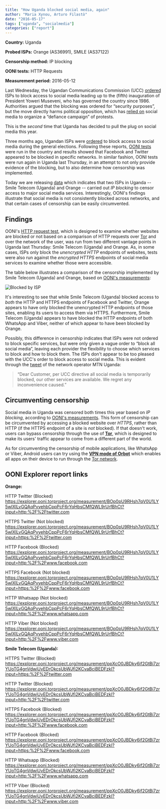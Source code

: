 ```yaml
---
title: "How Uganda blocked social media, again"
author: "Maria Xynou, Arturo Filastò"
date: "2016-05-17"
tags: ["uganda", "socialmedia"]
categories: ["report"]
---
```


**Country:** Uganda

**Probed ISPs:** Orange (AS36991), SMILE (AS37122) 

**Censorship method:** IP blocking

**OONI tests:** HTTP Requests

**Measurement period:** 2016-05-12


Last Wednesday, the Ugandan Communications Commission (UCC)
[ordered](https://freedomhouse.org/article/uganda-social-media-ordered-blocked-museveni-inauguration)
ISPs to block access to social media leading up to the (fifth) inauguration of
President Yoweri Museveni, who has governed the country since 1986. Authorities
argued that the blocking was ordered for “security purposes”, but the move
directly harms political opposition, which has [relied
on](https://advox.globalvoices.org/2016/05/11/social-media-blocked-in-uganda-ahead-of-president-musevenis-inauguration/)
social media to organize a “defiance campaign” of protests.

This is the *second* time that Uganda has decided to pull the plug on social
media this year.

Three months ago, Ugandan ISPs were
[ordered](http://www.bbc.com/news/world-africa-35601220) to block access to
social media during the general elections. Following these reports, [OONI
tests](https://github.com/TheTorProject/ooni-spec) were run in the country and
results showed that Facebook and Twitter appeared to be blocked in specific
networks. In similar fashion, OONI tests were run again in Uganda last
Thursday, in an attempt to not only provide evidence of the blocking, but to
also determine how censorship was implemented.

Today we are releasing [data](https://explorer.ooni.torproject.org/country/UG)
which indicates that two ISPs in Uganda -- Smile Telecom (Uganda) and Orange --
carried out *IP blocking* to censor access to major social media services.
Interestingly, OONI's findings illustrate that social media is not consistently
blocked across networks, and that certain cases of censorship can be easily
circumvented.

## Findings

OONI's [HTTP request
test](https://github.com/TheTorProject/ooni-probe/blob/master/docs/source/tests/http_requests.rst),
which is designed to examine whether websites are blocked or not based on a
comparison of HTTP requests over [Tor](https://www.torproject.org/) and over
the network of the user, was run from two different vantage points in Uganda
last Thursday: Smile Telecom (Uganda) and Orange. As, in some cases, ISPs only
block the *unencrypted HTTP* endpoints of websites, tests were also run against
the *encrypted HTTPS* endpoints of social media services to examine whether
those were accessible.

The table below illustrates a comparison of the censorship implemented by Smile
Telecom (Uganda) and Orange, based on [OONI's
measurements](https://explorer.ooni.torproject.org/country/UG):

![Blocked by ISP](/post/uganda-social-media/table.png)

It's interesting to see that while Smile Telecom (Uganda) blocked access to
*both* the HTTP and HTTPS endpoints of Facebook and Twitter, Orange appears to
have only blocked the unencrypted HTTP endpoints of those sites, enabling its
users to access them via HTTPS. Furthermore, Smile Telecom (Uganda) appears to
have blocked the HTTP endpoints of both WhatsApp and Viber, neither of which
appear to have been blocked by Orange.

Possibly, this difference in censorship indicates that ISPs were not ordered to
block specific services, but were only given a vague order to “block all social
media”, leaving each provider the flexibility to choose which services to block
and how to block them. The ISPs don't appear to be too pleased with the UCC's
order to block access to social media.  This is evident through the
[tweet](https://twitter.com/mtnug/status/730684160407375872) of the network
operator MTN Uganda:

> “Dear Customer, per UCC directive all social media is temporarily blocked,
> our other services are available. We regret any inconvenience caused.”

## Circumventing censorship

Social media in Uganda was censored both times this year based on *IP
blocking*, according to [OONI's
measurements](https://explorer.ooni.torproject.org/country/UG). This form of
censorship can be circumvented by accessing a blocked website over *HTTPS*,
rather than HTTP (if the HTTPS endpoint of a site is *not* blocked).  If that
doesn't work, users can bypass censorship through the use of
**[Tor](https://www.torproject.org/)**, which is designed to make its users'
traffic appear to come from a different part of the world.

As for circumventing the censorship of mobile applications, like WhatsApp or
Viber, Android users can try using the **[VPN mode of
Orbot](https://www.torproject.org/docs/android.html.en)** which enables all
apps on their device to run through the [Tor
network](https://www.torproject.org/).

## OONI Explorer report links

**Orange:**

HTTP Twitter (Blocked)
https://explorer.ooni.torproject.org/measurement/BOp0pU9RHsh7qV0U1LY5wlXlLvGQAqPvyehbCppPcF6rYqHbsCMfQWL9rUrfBhCt?input=http:%2F%2Ftwitter.com

HTTPS Twitter (Not blocked)
https://explorer.ooni.torproject.org/measurement/BOp0pU9RHsh7qV0U1LY5wlXlLvGQAqPvyehbCppPcF6rYqHbsCMfQWL9rUrfBhCt?input=https:%2F%2Ftwitter.com

HTTP Facebook (Blocked)
https://explorer.ooni.torproject.org/measurement/BOp0pU9RHsh7qV0U1LY5wlXlLvGQAqPvyehbCppPcF6rYqHbsCMfQWL9rUrfBhCt?input=http:%2F%2Fwww.facebook.com

HTTPS Facebook (Not blocked)
https://explorer.ooni.torproject.org/measurement/BOp0pU9RHsh7qV0U1LY5wlXlLvGQAqPvyehbCppPcF6rYqHbsCMfQWL9rUrfBhCt?input=https:%2F%2Fwww.facebook.com

HTTP Whatsapp (Not blocked)
https://explorer.ooni.torproject.org/measurement/BOp0pU9RHsh7qV0U1LY5wlXlLvGQAqPvyehbCppPcF6rYqHbsCMfQWL9rUrfBhCt?input=http:%2F%2Fwww.whatsapp.com

HTTP Viber (Not blocked)
https://explorer.ooni.torproject.org/measurement/BOp0pU9RHsh7qV0U1LY5wlXlLvGQAqPvyehbCppPcF6rYqHbsCMfQWL9rUrfBhCt?input=http:%2F%2Fwww.viber.com

**Smile Telecom (Uganda):**

HTTPS Twitter (Blocked)
https://explorer.ooni.torproject.org/measurement/ppXcO0JBDky6if2GtBi7zrYUoTG4gnVdwiUvEDrOkcsUbWJfj2KCvaBciBEDFzkI?input=https:%2F%2Ftwitter.com

HTTP Twitter (Blocked)
https://explorer.ooni.torproject.org/measurement/ppXcO0JBDky6if2GtBi7zrYUoTG4gnVdwiUvEDrOkcsUbWJfj2KCvaBciBEDFzkI?input=http:%2F%2Ftwitter.com

HTTPS Facebook (Blocked)
https://explorer.ooni.torproject.org/measurement/ppXcO0JBDky6if2GtBi7zrYUoTG4gnVdwiUvEDrOkcsUbWJfj2KCvaBciBEDFzkI?input=http:%2F%2Fwww.facebook.com

HTTP Facebook (Blocked)
https://explorer.ooni.torproject.org/measurement/ppXcO0JBDky6if2GtBi7zrYUoTG4gnVdwiUvEDrOkcsUbWJfj2KCvaBciBEDFzkI?input=https:%2F%2Fwww.facebook.com

HTTP Whatsapp (Blocked)
https://explorer.ooni.torproject.org/measurement/ppXcO0JBDky6if2GtBi7zrYUoTG4gnVdwiUvEDrOkcsUbWJfj2KCvaBciBEDFzkI?input=http:%2F%2Fwww.whatsapp.com

HTTP Viber (Blocked)
https://explorer.ooni.torproject.org/measurement/ppXcO0JBDky6if2GtBi7zrYUoTG4gnVdwiUvEDrOkcsUbWJfj2KCvaBciBEDFzkI?input=http:%2F%2Fwww.viber.com
